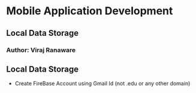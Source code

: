  # Mobile Application Development
## Local Data Storage
### Author: Viraj Ranaware

## Local Data Storage

- Create FireBase Account using Gmail Id (not .edu or any other domain)

```

```


